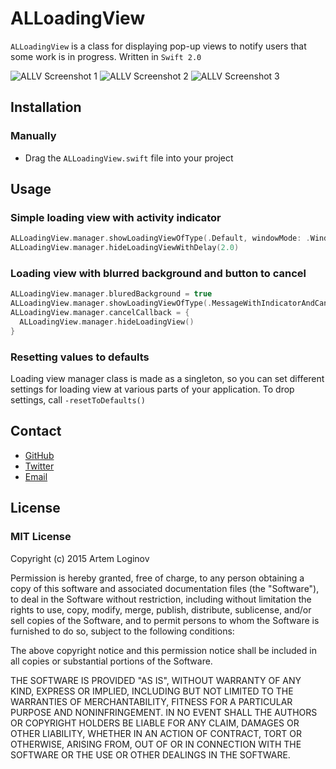 # ALLoadingView
`ALLoadingView` is a class for displaying pop-up views to notify users that some work is in progress. Written in `Swift 2.0`

![ALLV Screenshot 1](http://dl.dropboxusercontent.com/u/72091593/Screenshots%20for%20GitHub/ALLV-screenshot1.png "ALLoadingView Screenshot 1")
![ALLV Screenshot 2](http://dl.dropboxusercontent.com/u/72091593/Screenshots%20for%20GitHub/ALLV-screenshot2.png "ALLoadingView Screenshot 2")
![ALLV Screenshot 3](http://dl.dropboxusercontent.com/u/72091593/Screenshots%20for%20GitHub/ALLV-screenshot3.png "ALLoadingView Screenshot 3")

## Installation
### Manually
* Drag the `ALLoadingView.swift` file into your project

## Usage
### Simple loading view with activity indicator 
```swift
ALLoadingView.manager.showLoadingViewOfType(.Default, windowMode: .Windowed, completionBlock: nil)
ALLoadingView.manager.hideLoadingViewWithDelay(2.0)
```
### Loading view with blurred background and button to cancel
```swift
ALLoadingView.manager.bluredBackground = true
ALLoadingView.manager.showLoadingViewOfType(.MessageWithIndicatorAndCancelButton, windowMode: .Fullsreen, completionBlock: nil)
ALLoadingView.manager.cancelCallback = {
  ALLoadingView.manager.hideLoadingView()
}
```
### Resetting values to defaults
Loading view manager class is made as a singleton, so you can set different settings for loading view at various parts of your application. To drop settings, call `-resetToDefaults()`

## Contact

- [GitHub](http://github.com/ALoginov)
- [Twitter](http://twitter.com/ibvene)
- [Email](mailto:artemloginov@dilarc.com)

## License

### MIT License

Copyright (c) 2015 Artem Loginov

Permission is hereby granted,  free of charge,  to any person obtaining a
copy of this software and associated documentation files (the "Software"),
to deal in the Software without restriction, including without limitation
the rights to  use, copy, modify, merge, publish, distribute, sublicense,
and/or sell copies of the Software, and to permit persons to whom the
Software is furnished to do so, subject to the following conditions:

The above copyright notice and this permission notice shall be included in
all copies or substantial portions of the Software.

THE SOFTWARE IS PROVIDED "AS IS", WITHOUT WARRANTY OF ANY KIND, EXPRESS OR
IMPLIED, INCLUDING BUT NOT LIMITED TO THE WARRANTIES OF MERCHANTABILITY,
FITNESS FOR A PARTICULAR PURPOSE AND NONINFRINGEMENT. IN NO EVENT SHALL THE
AUTHORS OR COPYRIGHT HOLDERS BE LIABLE FOR ANY CLAIM, DAMAGES OR OTHER
LIABILITY, WHETHER IN AN ACTION OF CONTRACT, TORT OR OTHERWISE, ARISING
FROM, OUT OF OR IN CONNECTION WITH THE SOFTWARE OR THE USE OR OTHER
DEALINGS IN THE SOFTWARE.
